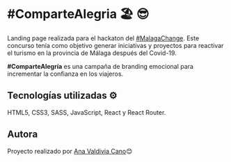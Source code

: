 # #ComparteAlegria 🏖️ 😎
Landing page realizada para el hackaton del [#MalagaChange](https://malagachallenge.com/). Este concurso tenía como objetivo generar iniciativas y proyectos para reactivar el turismo en la provincia de Málaga después del Covid-19.

**#ComparteAlegría** es una campaña de branding emocional para incrementar la confianza en los viajeros. 

## Tecnologías utilizadas ⚙️
HTML5, CSS3, SASS, JavaScript, React y React Router.

## Autora 
Proyecto realizado por [Ana Valdivia Cano](https://www.linkedin.com/in/anavaldiviacano/)😊

